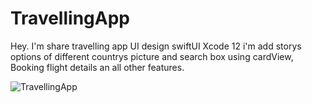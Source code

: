 # TravellingApp

Hey. I'm share travelling app UI design swiftUI Xcode 12
i'm add storys options of different countrys  picture and search box using cardView, 
Booking flight details an all other features.



![TravellingApp](https://user-images.githubusercontent.com/62072824/108114828-4befc000-70bf-11eb-9387-95291301ad2e.gif)
